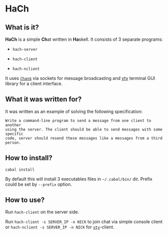 # HaCh #

## What is it? ##
**HaCh** is a simple **Ch**at written in **Ha**skell. It consists of 3 separate programs: 

*    `hach-server`  

*    `hach-client`  

*    `hach-nclient`  

It uses [`Chan`s]() via sockets for message broadcasting and [vty](http://hackage.haskell.org/package/vty) terminal GUI library for a client interface. 
  
## What it was written for? ##
It was written as an example of solving the following specification:

    Write a command-line program to send a message from one client to another
    using the server. The client should be able to send messages with some specific
    code, server should resend these messages like a messages from a third person.

## How to install? ##

`cabal install`

By default this will install 3 executables files in `~/.cabal/bin/` dir. Prefix could be set by `--prefix` option.

## How to use? ##

Run `hach-client` on the server side.

Run `hach-client -s SERVER_IP -n NICK` to join chat via simple console client or `hach-nclient -s SERVER_IP -n NICK` for [`vty`](http://hackage.haskell.org/package/vty)-client.
